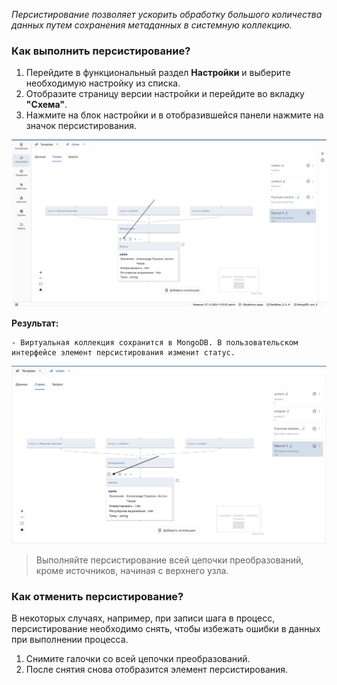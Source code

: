_Персистирование позволяет ускорить обработку большого количества данных путем сохранения метаданных в системную коллекцию._

### Как выполнить персистирование?

1. Перейдите в функциональный раздел **Настройки** и выберите необходимую настройку из списка.
2. Отобразите страницу версии настройки и перейдите во вкладку **"Схема"**.
3. Нажмите на блок настройки и в отобразившейся панели нажмите на значок персистирования.

![1_Persist_element.png](../../images/4_Nastroyka/4_4_Persistirovanie/1_Persist_element.png)

   **Результат:**
   
    - Виртуальная коллекция сохранится в MongoDB. В пользовательском интерфейсе элемент персистирования изменит статус.

![2_Status_persist.png](../../images/4_Nastroyka/4_4_Persistirovanie/2_Status_persist.png)
> Выполняйте персистирование всей цепочки преобразований, кроме источников, начиная с верхнего узла.

### Как отменить персистирование?

В некоторых случаях, например, при записи шага в процесс, персистирование необходимо снять, чтобы избежать ошибки в данных при выполнении процесса.

1. Снимите галочки со всей цепочки преобразований.
2. После снятия снова отобразится элемент персистирования.